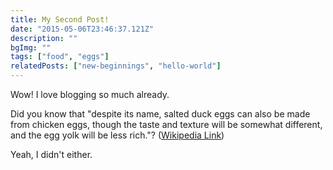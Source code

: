 ```yaml
---
title: My Second Post!
date: "2015-05-06T23:46:37.121Z"
description: ""
bgImg: ""
tags: ["food", "eggs"]
relatedPosts: ["new-beginnings", "hello-world"]
---
```


Wow! I love blogging so much already.

Did you know that "despite its name, salted duck eggs can also be made from
chicken eggs, though the taste and texture will be somewhat different, and the
egg yolk will be less rich."?
([Wikipedia Link](http://en.wikipedia.org/wiki/Salted_duck_egg))

Yeah, I didn't either.

